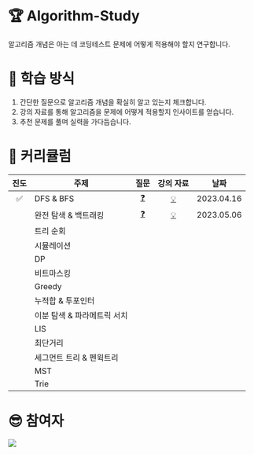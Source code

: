 # 🏆 Algorithm-Study

알고리즘 개념은 아는 데 코딩테스트 문제에 어떻게 적용해야 할지 연구합니다.

# 📏 학습 방식

1. 간단한 질문으로 알고리즘 개념을 확실히 알고 있는지 체크합니다.
2. 강의 자료를 통해 알고리즘을 문제에 어떻게 적용할지 인사이트를 얻습니다.
3. 추천 문제를 풀며 실력을 가다듬습니다.

# 🚩 커리큘럼

| 진도 | 주제               |                                       질문                                        |                                         강의 자료                                         |     날짜     |
|:--:|------------------|:-------------------------------------------------------------------------------:|:-------------------------------------------------------------------------------------:|:----------:|
|✅| DFS & BFS        | [❓](https://github.com/acisliver/Algorithm-Study/blob/main/questions/dfsbfs.md) | [💡](https://github.com/acisliver/Algorithm-Study/blob/main/lectures/dfsbfs/basic.md) | 2023.04.16 |
|    | 완전 탐색 & 백트래킹|[❓](https://github.com/acisliver/Algorithm-Study/blob/main/questions/bruteforce_backtraking.md)|[💡](https://github.com/acisliver/Algorithm-Study/blob/main/lectures/backtracking/basic.md)| 2023.05.06 |
|    | 트리 순회            |                                                                                 |                                                                                       |            |
|    | 시뮬레이션            |                                                                                 |                                                                                       |            |
|    | DP               |                                                                                 |                                                                                       |            |
|    | 비트마스킹            |                                                                                 |                                                                                       |            |
|    | Greedy           |                                                                                 |                                                                                       |            |
|    | 누적합 & 투포인터       |                                                                                 |                                                                                       |            |
|    | 이분 탐색 & 파라메트릭 서치 |                                                                                 |                                                                                       |            |
|    | LIS              |                                                                                 |                                                                                       |            |
|    | 최단거리             |                                                                                 |                                                                                       |            |
|    | 세그먼트 트리 & 펜윅트리   |                                                                                 |                                                                                       |            |
|    | MST              |                                                                                 |                                                                                       |            |
|    | Trie             |                                                                                 |                                                                                       |            |

# 😎 참여자

<a href="https://github.com/acisliver/Algorithm-Study/graphs/contributors">
  <img src="https://contrib.rocks/image?repo=acisliver/Algorithm-Study" />
</a>
